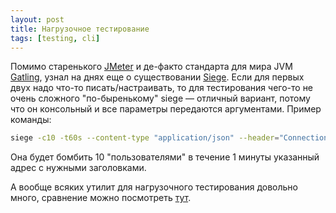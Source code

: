 ```yaml
---
layout: post
title: Нагрузочное тестирование
tags: [testing, cli]
---
```

Помимо старенького [JMeter](https://jmeter.apache.org/) и де-факто стандарта для мира JVM [Gatling](https://gatling.io/), узнал на днях еще о существовании [Siege](https://www.joedog.org/siege-home/).
Если для первых двух надо что-то писать/настраивать, то для тестирования чего-то не очень сложного "по-быренькому" siege — отличный вариант, потому что он консольный и все параметры передаются аргументами.
Пример команды:
```bash
siege -c10 -t60s --content-type "application/json" --header="Connection: Keep-Alive" -b 'https://example.com POST {"some": 0, "payload": "10"}'
```
Она будет бомбить 10 "пользователями" в течение 1 минуты указанный адрес с нужными заголовками.

А вообще всяких утилит для нагрузочного тестирования довольно много, сравнение можно посмотреть [тут](https://k6.io/blog/comparing-best-open-source-load-testing-tools).

